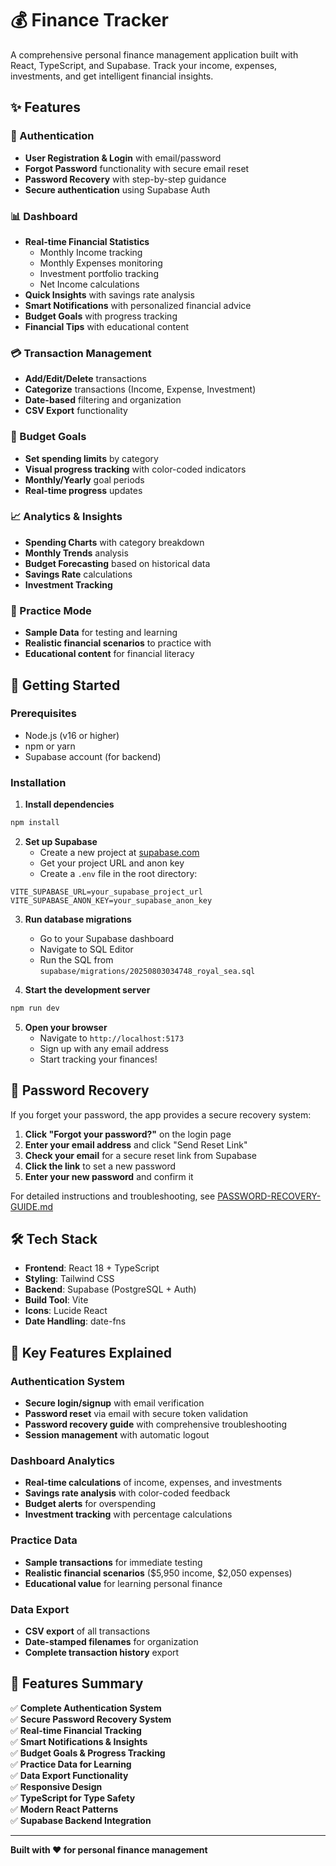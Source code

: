 # 💰 Finance Tracker

A comprehensive personal finance management application built with React, TypeScript, and Supabase. Track your income, expenses, investments, and get intelligent financial insights.

## ✨ Features

### 🔐 Authentication
- **User Registration & Login** with email/password
- **Forgot Password** functionality with secure email reset
- **Password Recovery** with step-by-step guidance
- **Secure authentication** using Supabase Auth

### 📊 Dashboard
- **Real-time Financial Statistics**
  - Monthly Income tracking
  - Monthly Expenses monitoring
  - Investment portfolio tracking
  - Net Income calculations
- **Quick Insights** with savings rate analysis
- **Smart Notifications** with personalized financial advice
- **Budget Goals** with progress tracking
- **Financial Tips** with educational content

### 💳 Transaction Management
- **Add/Edit/Delete** transactions
- **Categorize** transactions (Income, Expense, Investment)
- **Date-based** filtering and organization
- **CSV Export** functionality

### 🎯 Budget Goals
- **Set spending limits** by category
- **Visual progress tracking** with color-coded indicators
- **Monthly/Yearly** goal periods
- **Real-time progress** updates

### 📈 Analytics & Insights
- **Spending Charts** with category breakdown
- **Monthly Trends** analysis
- **Budget Forecasting** based on historical data
- **Savings Rate** calculations
- **Investment Tracking**

### 🧪 Practice Mode
- **Sample Data** for testing and learning
- **Realistic financial scenarios** to practice with
- **Educational content** for financial literacy

## 🚀 Getting Started

### Prerequisites
- Node.js (v16 or higher)
- npm or yarn
- Supabase account (for backend)

### Installation

1. **Install dependencies**
```bash
npm install
```

2. **Set up Supabase**
   - Create a new project at [supabase.com](https://supabase.com)
   - Get your project URL and anon key
   - Create a `.env` file in the root directory:

```env
VITE_SUPABASE_URL=your_supabase_project_url
VITE_SUPABASE_ANON_KEY=your_supabase_anon_key
```

3. **Run database migrations**
   - Go to your Supabase dashboard
   - Navigate to SQL Editor
   - Run the SQL from `supabase/migrations/20250803034748_royal_sea.sql`

4. **Start the development server**
```bash
npm run dev
```

5. **Open your browser**
   - Navigate to `http://localhost:5173`
   - Sign up with any email address
   - Start tracking your finances!

## 🔑 Password Recovery

If you forget your password, the app provides a secure recovery system:

1. **Click "Forgot your password?"** on the login page
2. **Enter your email address** and click "Send Reset Link"
3. **Check your email** for a secure reset link from Supabase
4. **Click the link** to set a new password
5. **Enter your new password** and confirm it

For detailed instructions and troubleshooting, see [PASSWORD-RECOVERY-GUIDE.md](./PASSWORD-RECOVERY-GUIDE.md)

## 🛠️ Tech Stack

- **Frontend**: React 18 + TypeScript
- **Styling**: Tailwind CSS
- **Backend**: Supabase (PostgreSQL + Auth)
- **Build Tool**: Vite
- **Icons**: Lucide React
- **Date Handling**: date-fns

## 🎯 Key Features Explained

### Authentication System
- **Secure login/signup** with email verification
- **Password reset** via email with secure token validation
- **Password recovery guide** with comprehensive troubleshooting
- **Session management** with automatic logout

### Dashboard Analytics
- **Real-time calculations** of income, expenses, and investments
- **Savings rate analysis** with color-coded feedback
- **Budget alerts** for overspending
- **Investment tracking** with percentage calculations

### Practice Data
- **Sample transactions** for immediate testing
- **Realistic financial scenarios** ($5,950 income, $2,050 expenses)
- **Educational value** for learning personal finance

### Data Export
- **CSV export** of all transactions
- **Date-stamped filenames** for organization
- **Complete transaction history** export

## 🎉 Features Summary

✅ **Complete Authentication System**  
✅ **Secure Password Recovery System**  
✅ **Real-time Financial Tracking**  
✅ **Smart Notifications & Insights**  
✅ **Budget Goals & Progress Tracking**  
✅ **Practice Data for Learning**  
✅ **Data Export Functionality**  
✅ **Responsive Design**  
✅ **TypeScript for Type Safety**  
✅ **Modern React Patterns**  
✅ **Supabase Backend Integration**  

---

**Built with ❤️ for personal finance management** 